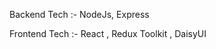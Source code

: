 Backend Tech :-
              NodeJs, Express

Frontend Tech :-
              React , Redux Toolkit , DaisyUI
